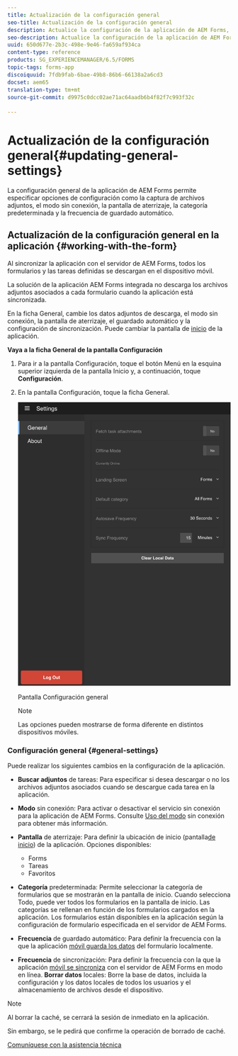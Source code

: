 ```yaml
---
title: Actualización de la configuración general
seo-title: Actualización de la configuración general
description: Actualice la configuración de la aplicación de AEM Forms, como la pantalla de inicio, y recupere las opciones de puntos de inicio y datos adjuntos
seo-description: Actualice la configuración de la aplicación de AEM Forms, como la pantalla de inicio, y recupere las opciones de puntos de inicio y datos adjuntos
uuid: 650d677e-2b3c-498e-9e46-fa659af934ca
content-type: reference
products: SG_EXPERIENCEMANAGER/6.5/FORMS
topic-tags: forms-app
discoiquuid: 7fdb9fab-6bae-49b8-86b6-66138a2a6cd3
docset: aem65
translation-type: tm+mt
source-git-commit: d9975c0dcc02ae71ac64aadb6b4f82f7c993f32c

---
```



# Actualización de la configuración general{#updating-general-settings}

La configuración general de la aplicación de AEM Forms permite especificar opciones de configuración como la captura de archivos adjuntos, el modo sin conexión, la pantalla de aterrizaje, la categoría predeterminada y la frecuencia de guardado automático.

## Actualización de la configuración general en la aplicación {#working-with-the-form}

Al sincronizar la aplicación con el servidor de AEM Forms, todos los formularios y las tareas definidas se descargan en el dispositivo móvil.

La solución de la aplicación AEM Forms integrada no descarga los archivos adjuntos asociados a cada formulario cuando la aplicación está sincronizada.

En la ficha General, cambie los datos adjuntos de descarga, el modo sin conexión, la pantalla de aterrizaje, el guardado automático y la configuración de sincronización. Puede cambiar la pantalla de [inicio](../../forms/using/home-screen.md) de la aplicación.

**Vaya a la ficha General de la pantalla Configuración**

1. Para ir a la pantalla Configuración, toque el botón Menú en la esquina superior izquierda de la pantalla Inicio y, a continuación, toque **Configuración**.
1. En la pantalla Configuración, toque la ficha General.

   ![Configuración general en la aplicación de AEM Forms](assets/gen-settings-1.png)

   Pantalla Configuración general

   >[!NOTE]
   >
   >Las opciones pueden mostrarse de forma diferente en distintos dispositivos móviles.

### Configuración general {#general-settings}

Puede realizar los siguientes cambios en la configuración de la aplicación.

* **Buscar adjuntos** de tareas: Para especificar si desea descargar o no los archivos adjuntos asociados cuando se descargue cada tarea en la aplicación.
* **Modo** sin conexión: Para activar o desactivar el servicio sin conexión para la aplicación de AEM Forms. Consulte [Uso del modo](/help/forms/using/work-offline-mode.md) sin conexión para obtener más información.
* **Pantalla** de aterrizaje: Para definir la ubicación de inicio (pantalla[de inicio](../../forms/using/home-screen.md)) de la aplicación.
Opciones disponibles:

   * Forms
   * Tareas
   * Favoritos

* **Categoría** predeterminada: Permite seleccionar la categoría de formularios que se mostrarán en la pantalla de inicio. Cuando selecciona Todo, puede ver todos los formularios en la pantalla de inicio. Las categorías se rellenan en función de los formularios cargados en la aplicación. Los formularios están disponibles en la aplicación según la configuración de formulario especificada en el servidor de AEM Forms.

* **Frecuencia** de guardado automático: Para definir la frecuencia con la que la aplicación [móvil guarda los datos](../../forms/using/autosave-data-app.md) del formulario localmente.
* **Frecuencia** de sincronización: Para definir la frecuencia con la que la aplicación [móvil se sincroniza](../../forms/using/sync-app.md) con el servidor de AEM Forms en modo en línea.
   **Borrar datos** locales: Borre la base de datos, incluida la configuración y los datos locales de todos los usuarios y el almacenamiento de archivos desde el dispositivo.

>[!NOTE]
>
>Al borrar la caché, se cerrará la sesión de inmediato en la aplicación.
>
>Sin embargo, se le pedirá que confirme la operación de borrado de caché.

[Comuníquese con la asistencia técnica](https://www.adobe.com/account/sign-in.supportportal.html)
